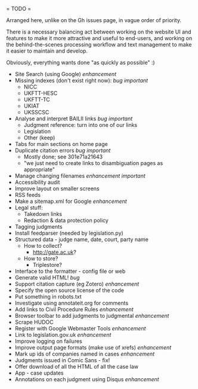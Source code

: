 = TODO =

Arranged here, unlike on the Gh issues page, in vague order of priority.

There is a necessary balancing act between working on the website UI and
features to make it more attractive and useful to end-users, and working
on the behind-the-scenes processing workflow and text management to make
it easier to maintain and develop.

Obviously, everything wants done "as quickly as possible" :)

* Site Search (using Google) *enhancement*
* Missing indexes (don't exist right now): *bug* *important*
    - NICC
    - UKFTT-HESC
    - UKFTT-TC
    - UKIAT
    - UKSSCSC
* Analyse and interpret BAILII links *bug* *important*
    - Judgment reference: turn into one of our links
    - Legislation
    - Other (keep)
* Tabs for main sections on home page
* Duplicate citation errors *bug* *important*
    - Mostly done; see 301e71a21643
    - "we just need to create links to disambiguation pages as appropriate"
* Manage changing filenames *enhancement* *important*
* Accessibility audit
* Improve layout on smaller screens
* RSS feeds
* Make a sitemap.xml for Google *enhancement*
* Legal stuff:
    * Takedown links
    * Redaction & data protection policy
* Tagging judgments
* Install feedparser (needed by legislation.py)
* Structured data - judge name, date, court, party name
    * How to collect?
        * http://gate.ac.uk?
    * How to store?
        * Triplestore?
* Interface to the formatter - config file or web
* Generate valid HTML! *bug*
* Support citation capture (eg Zotero) *enhancement*
* Specify the open source license of the code
* Put something in robots.txt
* Investigate using annotateit.org for comments
* Add links to Civil Procedure Rules *enhancement*
* Browser toolbar to add judgments to judgmental *enhancement*
* Scrape HUDOC
* Register with Google Webmaster Tools *enhancement*
* Link to legislation.gov.uk *enhancement*
* Improve logging on failures
* Improve output page formats (make use of xrefs) *enhancement*
* Mark up ids of companies named in cases *enhancement*
* Judgments issued in Comic Sans - fix!
* Offer download of all the HTML of all the case law
* App - case updates
* Annotations on each judgment using Disqus *enhancement*
